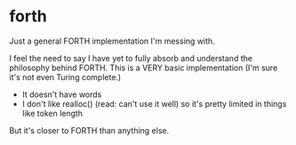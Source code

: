 # forth
Just a general FORTH implementation I'm messing with.

I feel the need to say I have yet to fully absorb and understand the philosophy behind FORTH.
This is a VERY basic implementation (I'm sure it's not even Turing complete.)

* It doesn't have words
* I don't like realloc() (read: can't use it well) so it's pretty limited in things like token length

But it's closer to FORTH than anything else.
